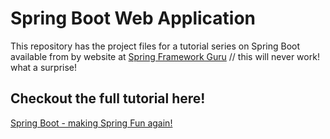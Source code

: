 # Spring Boot Web Application
This repository has the project files for a tutorial series on Spring Boot available from by website at [Spring Framework Guru](https://springframework.guru)  // this will never work!  what a surprise!

## Checkout the full tutorial here!
[Spring Boot - making Spring Fun again!](https://springframework.guru/spring-boot-web-application-part-1-spring-initializr/)
